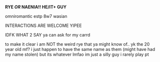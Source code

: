 **RYE *OR* NAENIA!! HE/IT+ GUY**

omniromantic estp 8w7 wasian

INTERACTIONS ARE WELCOME YIPEE

IDFK WHAT 2 SAY ya can ask for my carrd

to make it clear i am NOT the weird rye that ya might know of.. yk the 20 year old mf? i just happen to have the same name as them (might have had my name stolen) but its whatever lmfao im just a silly guy i rarely play pt
